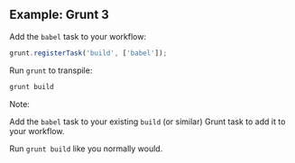 ##  Example: Grunt 3

Add the `babel` task to your workflow:

```js
grunt.registerTask('build', ['babel']);
```

Run `grunt` to transpile:

```bash
grunt build
```



Note:

Add the `babel` task to your existing `build` (or similar) Grunt task to add it to your workflow.

Run `grunt build` like you normally would.
